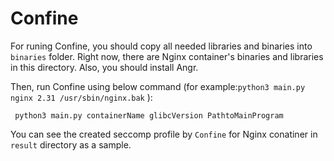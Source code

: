 # Confine
For runing Confine, you should copy all needed libraries and binaries into `binaries` folder.
Right now, there are Nginx container's binaries and libraries in this directory.
Also, you should install Angr.

Then, run Confine using below command (for example:`python3 main.py nginx 2.31 /usr/sbin/nginx.bak` ):
 ```
  python3 main.py containerName glibcVersion PathtoMainProgram
```
You can see the created seccomp profile by `Confine` for Nginx conatiner in `result` directory as a sample.
